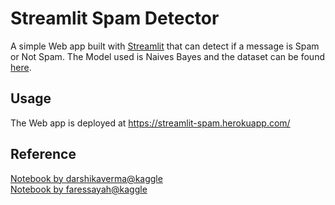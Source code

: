 # Streamlit Spam Detector

A simple Web app built with [Streamlit](https://www.streamlit.io) that can detect if a message is Spam or Not Spam. 
The Model used is Naives Bayes and the dataset can be found [here](https://archive.ics.uci.edu/ml/datasets/SMS+Spam+Collection).

## Usage

The Web app is deployed at https://streamlit-spam.herokuapp.com/

## Reference
[Notebook by darshikaverma@kaggle](https://www.kaggle.com/darshikaverma/spam-ham-message-classification-beginner)<br>
[Notebook by faressayah@kaggle](https://www.kaggle.com/faressayah/natural-language-processing-nlp-for-beginners)
